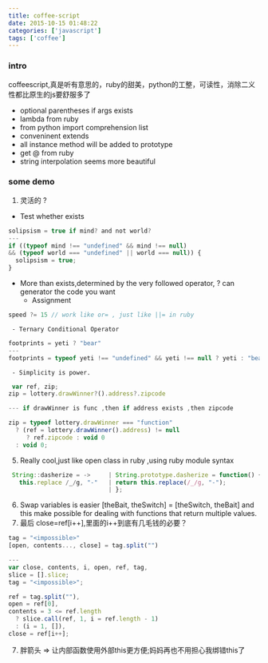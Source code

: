 ```yaml
---
title: coffee-script
date: 2015-10-15 01:48:22
categories: ['javascript']
tags: ['coffee']
---
```


### intro

coffeescript,真是听有意思的，ruby的甜美，python的工整，可读性，消除二义性都比原生的js要舒服多了
- optional parentheses if args exists
- lambda from ruby
- from python import comprehension list
- conveninent extends
- all instance method will be added to prototype
- get @ from ruby
- string interpolation seems more beautiful

### some demo

1. 灵活的 ?
  - Test whether exists
```javascript
solipsism = true if mind? and not world?
---
if ((typeof mind !== "undefined" && mind !== null)
&& (typeof world === "undefined" || world === null)) {
  solipsism = true;
}
  ```
  - More than exists,determined by the very followed operator, ? can generator the code you want
    - Assignment
```javascript
speed ?= 15 // work like or= , just like ||= in ruby
```
     - Ternary Conditional Operator
```javascript
footprints = yeti ? "bear"
---
footprints = typeof yeti !== "undefined" && yeti !== null ? yeti : "bear";
```

     - Simplicity is power.
```javascript
 var ref, zip;
zip = lottery.drawWinner?().address?.zipcode

--- if drawWinner is func ,then if address exists ,then zipcode

zip = typeof lottery.drawWinner === "function"
  ? (ref = lottery.drawWinner().address) != null
     ? ref.zipcode : void 0
  : void 0;
```
5. Really cool,just like open class in ruby ,using ruby module syntax
 ```javascript
  String::dasherize = ->     | String.prototype.dasherize = function() {
    this.replace /_/g, "-"   | return this.replace(/_/g, "-");
                             | };
 ```
6. Swap variables is easier
  [theBait, theSwitch] = [theSwitch, theBait]
  and this make possible for  dealing with functions that return multiple values.
7. 最后 close=ref[i++],里面的i++到底有几毛钱的必要？
```javascript
tag = "<impossible>"
[open, contents..., close] = tag.split("")

---
var close, contents, i, open, ref, tag,
slice = [].slice;
tag = "<impossible>";

ref = tag.split(""),
open = ref[0],
contents = 3 <= ref.length
  ? slice.call(ref, 1, i = ref.length - 1)
  : (i = 1, []),
close = ref[i++];
```
7. 胖箭头 => 让内部函数使用外部this更方便;妈妈再也不用担心我绑错this了
